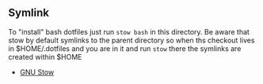## Symlink

To "install" bash dotfiles just run `stow bash` in this directory.
Be aware that stow by default symlinks to the parent directory so
when ths checkout lives in $HOME/.dotfiles and you are in it and run 
`stow` there the symlinks are created within $HOME

* [GNU Stow](https://www.gnu.org/software/stow/)


